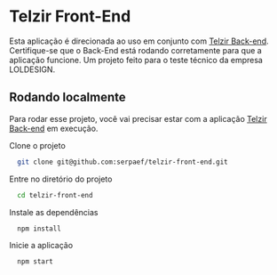 # Telzir Front-End

Esta aplicação é direcionada ao uso em conjunto com <a href='https://github.com/serpaef/telzir-back-end'>Telzir Back-end</a>.
Certifique-se que o Back-End está rodando corretamente para que a aplicação funcione.
Um projeto feito para o teste técnico da empresa LOLDESIGN.

## Rodando localmente

Para rodar esse projeto, você vai precisar estar com a aplicação <a href='https://github.com/serpaef/telzir-back-end'>Telzir Back-end</a> em execução.

Clone o projeto

```bash
  git clone git@github.com:serpaef/telzir-front-end.git
```

Entre no diretório do projeto

```bash
  cd telzir-front-end
```

Instale as dependências

```bash
  npm install
```

Inicie a aplicação

```bash
  npm start
```
